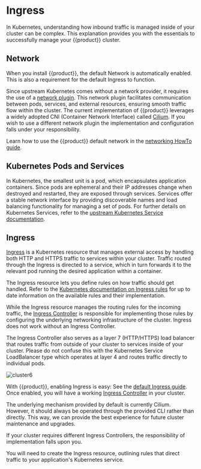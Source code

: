# Ingress

In Kubernetes, understanding how inbound traffic is managed inside of your
cluster can be complex.
This explanation provides you with the essentials
to successfully manage your {{product}} cluster.

## Network

When you install {{product}}, the default Network is automatically enabled.
This is also a requirement for the default Ingress to function.

Since upstream Kubernetes comes without a network provider,
it requires the use of a [network plugin][network plugin].
This network plugin facilitates communication between pods,
services, and external resources, ensuring smooth traffic flow within the cluster.
The current implementation of {{product}} leverages a widely adopted
CNI (Container Network Interface) called [Cilium][Cilium].
If you wish to use a different network plugin
the implementation and configuration falls under your responsibility.

Learn how to use the {{product}} default network in the [networking HowTo guide][Network].

## Kubernetes Pods and Services

In Kubernetes, the smallest unit is a pod, which encapsulates application containers.
Since pods are ephemeral and their IP addresses change when destroyed and restarted,
they are exposed through services.
Services offer a stable network interface by providing discoverable names and
load balancing functionality for managing a set of pods.
For further details on Kubernetes Services,
refer to the [upstream Kubernetes Service documentation][Service].

## Ingress

[Ingress][Ingress K8s] is a Kubernetes resource that manages
external access by handling both HTTP and HTTPS traffic to services within your cluster.
Traffic routed through the Ingress is directed to a service,
which in turn forwards it to the relevant pod
running the desired application within a container.

The Ingress resource lets you define rules on how traffic should get handled.
Refer to the [Kubernetes documentation on Ingress rules][Ingress Rules]
for up to date information on the available rules and their implementation.


While the Ingress resource manages the routing rules for the incoming traffic,
the [Ingress Controller][Ingress Controller] is responsible for implementing
those rules by configuring the underlying networking infrastructure of the cluster.
Ingress does not work without an Ingress Controller.

The Ingress Controller also serves as a layer 7 (HTTP/HTTPS) load balancer
that routes traffic from outside of your cluster to services inside of your cluster.
Please do not confuse this with the Kubernetes Service LoadBalancer type
which operates at layer 4 and routes traffic directly to individual pods.

![cluster6][]

With {{product}}, enabling Ingress is easy:
See the [default Ingress guide][Ingress].
Once enabled, you will have a working
[Ingress Controller][Cilium Ingress Controller] in your cluster.

The underlying mechanism provided by default is currently Cilium.
However, it should always be operated through the provided CLI rather than
directly. This way, we can provide the best experience for future cluster
maintenance and upgrades.

If your cluster requires different Ingress Controllers,
the responsibility of implementation falls upon you.

You will need to create the Ingress resource,
outlining rules that direct traffic to your application's Kubernetes service.

<!-- IMAGES -->

[cluster6]: https://assets.ubuntu.com/v1/e6d02e9c-cluster6.svg

<!-- LINKS -->

[Ingress]: ../howto/networking/default-ingress
[Network]: ../howto/networking/default-network
[Cilium]: https://cilium.io/
[network plugin]: https://kubernetes.io/docs/concepts/extend-kubernetes/compute-storage-net/network-plugins/
[Service]: https://kubernetes.io/docs/concepts/services-networking/service/
[Ingress K8s]: https://kubernetes.io/docs/concepts/services-networking/ingress/
[Ingress Rules]: https://kubernetes.io/docs/concepts/services-networking/ingress/#ingress-rules
[Ingress Controller]: https://kubernetes.io/docs/concepts/services-networking/ingress-controllers/
[Cilium Ingress Controller]: https://docs.cilium.io/en/stable/network/servicemesh/ingress/
